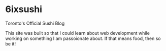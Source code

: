 # 6ixsushi
Toronto's Official Sushi Blog

This site was built so that I could learn about web development while working on something I am passoionate about. If that means food, then so be it!

